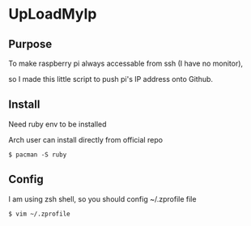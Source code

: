 UpLoadMyIp
==========


Purpose
---------
To make raspberry pi always accessable from ssh (I have no monitor),

so I made this little script to push pi's IP address onto Github.


Install
--------
Need ruby env to be installed

Arch user can install directly from official repo
```
$ pacman -S ruby

```

Config
--------
I am using zsh shell, so you should config ~/.zprofile file
```
$ vim ~/.zprofile
```



